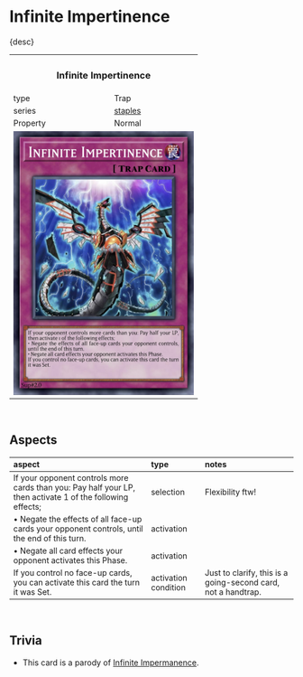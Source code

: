 # Infinite Impertinence

{desc}


<table>
  <tr>
    <th colspan="2"> <h3> Infinite Impertinence </h3> </th>
  </tr>
  <tr>
    <td> type </td>
    <td> Trap </td>
  </tr>
  <tr>
    <td> series </td>
    <td> <a href="../../../archetypes/staples.md">staples</a> </td>
  </tr>
  <tr>
    <td> Property </td>
    <td> Normal </td>
  </tr>
  <tr>
    <td colspan="2"> <img src="../../../.assets/cards/traps/Infinite Impertinence.png" width="320px"> </td>
  </tr>
</table>


<br>


## Aspects

| aspect | type | notes |
| :----- | :--- | :---- |
| If your opponent controls more cards than you: Pay half your LP, then activate 1 of the following effects; | selection | Flexibility ftw! |
| • Negate the effects of all face-up cards your opponent controls, until the end of this turn. | activation | |
| • Negate all card effects your opponent activates this Phase. | activation | |
| If you control no face-up cards, you can activate this card the turn it was Set. | activation condition | Just to clarify, this is a going-second card, not a handtrap. |


<br>


## Trivia

- This card is a parody of [Infinite Impermanence](https://yugipedia.com/wiki/Infinite_Impermanence).

